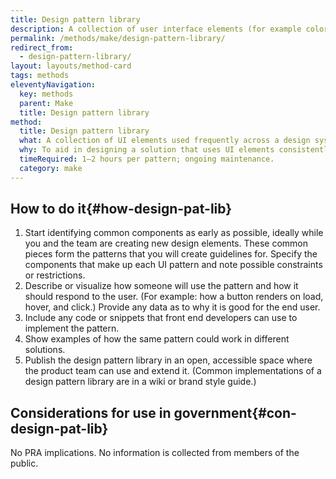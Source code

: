 ```yaml
---
title: Design pattern library
description: A collection of user interface elements (for example colors, icons, and buttons) used frequently across a website or service, consisting of the base patterns and helpful information about how to use them.
permalink: /methods/make/design-pattern-library/
redirect_from:
  - design-pattern-library/
layout: layouts/method-card
tags: methods
eleventyNavigation:
  key: methods
  parent: Make
  title: Design pattern library
method:
  title: Design pattern library
  what: A collection of UI elements used frequently across a design system, consisting of the base patterns and helpful information about how to use them.
  why: To aid in designing a solution that uses UI elements consistently. Maintaining a set of approved, reusable patterns makes it easier to produce new features or make updates to the current solution.
  timeRequired: 1–2 hours per pattern; ongoing maintenance.
  category: make
---
```


## How to do it{#how-design-pat-lib}

1. Start identifying common components as early as possible, ideally while you and the team are creating new design elements. These common pieces form the patterns that you will create guidelines for. Specify the components that make up each UI pattern and note possible constraints or restrictions.
1. Describe or visualize how someone will use the pattern and how it should respond to the user. (For example: how a button renders on load, hover, and click.) Provide any data as to why it is good for the end user.
1. Include any code or snippets that front end developers can use to implement the pattern.
1. Show examples of how the same pattern could work in different solutions.
1. Publish the design pattern library in an open, accessible space where the product team can use and extend it. (Common implementations of a design pattern library are in a wiki or brand style guide.)

<section class="method--section method--section--government-considerations" markdown="1" >

## Considerations for use in government{#con-design-pat-lib}

No PRA implications. No information is collected from members of the public.
</section>
